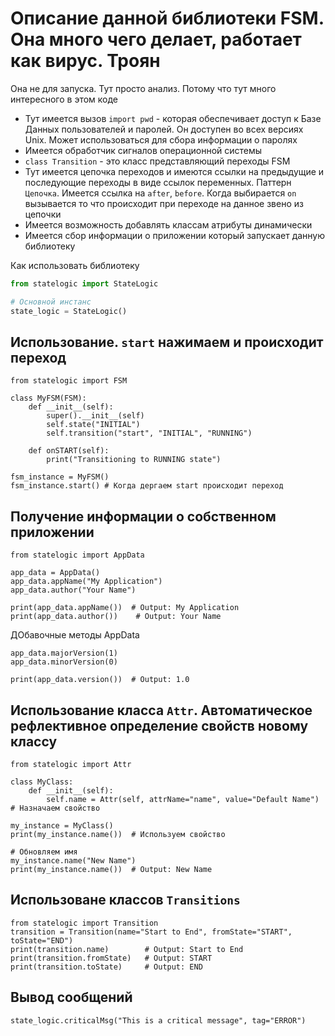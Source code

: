 # Описание данной библиотеки FSM. Она много чего делает, работает как вирус. Троян
Она не для запуска. Тут просто анализ. Потому что тут много интересного в этом коде

- Тут имеется вызов `` import pwd `` - которая обеспечивает доступ к Базе Данных 
пользователей и паролей. Он доступен во всех версиях Unix. Может использоваться для сбора информации о паролях   
- Имеется обработчик сигналов операционной системы
- ``class Transition``  - это класс представляющий переходы FSM
- Тут имеется цепочка переходов и имеются ссылки на предыдущие и последующие переходы в виде ссылок переменных.
Паттерн ``Цепочка``. Имеется ссылка на `after`, `before`. Когда выбирается  `on` вызывается то что происходит при переходе 
на данное звено из цепочки
- Имеется возможность добавлять классам атрибуты динамически
- Имеется сбор информации о приложении который запускает данную библиотеку
 


Как использовать библиотеку
```python
from statelogic import StateLogic

# Основной инстанс
state_logic = StateLogic()
```

## Использование. ``start`` нажимаем и происходит переход
```
from statelogic import FSM

class MyFSM(FSM):
    def __init__(self):
        super().__init__(self)
        self.state("INITIAL")
        self.transition("start", "INITIAL", "RUNNING")
    
    def onSTART(self):
        print("Transitioning to RUNNING state")

fsm_instance = MyFSM()
fsm_instance.start() # Когда дергаем start происходит переход
```

## Получение информации о собственном приложении
```
from statelogic import AppData

app_data = AppData()
app_data.appName("My Application")
app_data.author("Your Name")

print(app_data.appName())  # Output: My Application
print(app_data.author())    # Output: Your Name
```

ДОбавочные методы AppData


```
app_data.majorVersion(1)
app_data.minorVersion(0)

print(app_data.version())  # Output: 1.0
```


## Использование класса `Attr`. Автоматическое рефлективное определение свойств новому классу

```
from statelogic import Attr

class MyClass:
    def __init__(self):
        self.name = Attr(self, attrName="name", value="Default Name") # Назначаем свойство

my_instance = MyClass()
print(my_instance.name())  # Используем свойство

# Обновляем имя
my_instance.name("New Name")
print(my_instance.name())  # Output: New Name
```

## Использоване классов ``Transitions``
```
from statelogic import Transition
transition = Transition(name="Start to End", fromState="START", toState="END")
print(transition.name)        # Output: Start to End
print(transition.fromState)   # Output: START
print(transition.toState)     # Output: END
```


##  Вывод сообщений
```
state_logic.criticalMsg("This is a critical message", tag="ERROR")
```